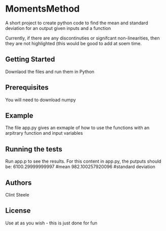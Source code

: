 # MomentsMethod
A short project to create python code to find the mean and standard deviation for an output given inputs and a function

Currently, if there are any discontinuties or signifcant non-linearities, then they are not highlighted (this would be good to add at soem time.

## Getting Started
Downlaod the files and run them in Python

## Prerequisites
You will need to download numpy

## Example
The file app.py gives an exmaple of how to use the functions with an arpitrary function and input variables

## Running the tests
Run app.p to see the results. For this content in app.py, the putputs should be:
6100.29999999997 #mean
982.100257920096 #standard deviation

## Authors
Clint Steele

## License
Use at as you wish - this is just done for fun
